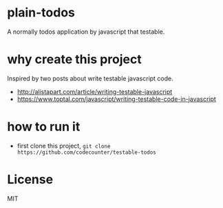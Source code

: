 # plain-todos

A normally todos application by javascript that testable.

# why create this project

Inspired by two posts about write testable javascript code.

- http://alistapart.com/article/writing-testable-javascript
- https://www.toptal.com/javascript/writing-testable-code-in-javascript

# how to run it

- first clone this project, `git clone https://github.com/codecounter/testable-todos`

# License

MIT
